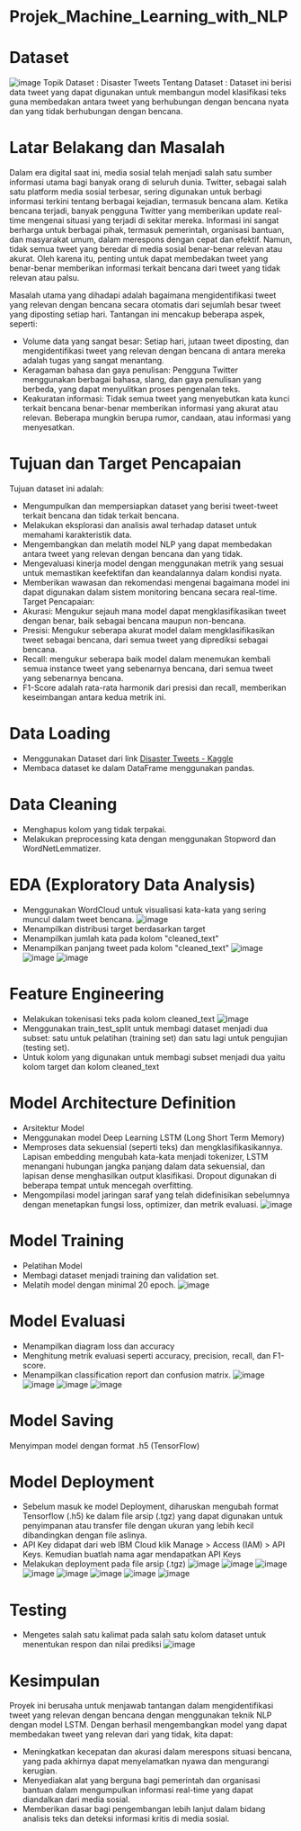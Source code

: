 # Projek_Machine_Learning_with_NLP
# Dataset
![image](https://github.com/user-attachments/assets/33222fd8-583e-4233-a8e3-85d2bdd887b1)
Topik Dataset : Disaster Tweets
Tentang Dataset : Dataset ini berisi data tweet yang dapat digunakan untuk membangun model klasifikasi teks guna membedakan antara tweet yang berhubungan dengan bencana nyata dan yang tidak berhubungan dengan bencana.

# Latar Belakang dan Masalah
Dalam era digital saat ini, media sosial telah menjadi salah satu sumber informasi utama bagi banyak orang di seluruh dunia. Twitter, sebagai salah satu platform media sosial terbesar, sering digunakan untuk berbagi informasi terkini tentang berbagai kejadian, termasuk bencana alam. Ketika bencana terjadi, banyak pengguna Twitter yang memberikan update real-time mengenai situasi yang terjadi di sekitar mereka. Informasi ini sangat berharga untuk berbagai pihak, termasuk pemerintah, organisasi bantuan, dan masyarakat umum, dalam merespons dengan cepat dan efektif. Namun, tidak semua tweet yang beredar di media sosial benar-benar relevan atau akurat. Oleh karena itu, penting untuk dapat membedakan tweet yang benar-benar memberikan informasi terkait bencana dari tweet yang tidak relevan atau palsu.

Masalah utama yang dihadapi adalah bagaimana mengidentifikasi tweet yang relevan dengan bencana secara otomatis dari sejumlah besar tweet yang diposting setiap hari. Tantangan ini mencakup beberapa aspek, seperti:
- Volume data yang sangat besar: Setiap hari, jutaan tweet diposting, dan mengidentifikasi tweet yang relevan dengan bencana di antara mereka adalah tugas yang sangat menantang.
- Keragaman bahasa dan gaya penulisan: Pengguna Twitter menggunakan berbagai bahasa, slang, dan gaya penulisan yang berbeda, yang dapat menyulitkan proses pengenalan teks.
- Keakuratan informasi: Tidak semua tweet yang menyebutkan kata kunci terkait bencana benar-benar memberikan informasi yang akurat atau relevan. Beberapa mungkin berupa rumor, candaan, atau informasi yang menyesatkan.

# Tujuan dan Target Pencapaian
Tujuan dataset ini adalah:
- Mengumpulkan dan mempersiapkan dataset yang berisi tweet-tweet terkait bencana dan tidak terkait bencana.
- Melakukan eksplorasi dan analisis awal terhadap dataset untuk memahami karakteristik data.
- Mengembangkan dan melatih model NLP yang dapat membedakan antara tweet yang relevan dengan bencana dan yang tidak.
- Mengevaluasi kinerja model dengan menggunakan metrik yang sesuai untuk memastikan keefektifan dan keandalannya dalam kondisi nyata.
- Memberikan wawasan dan rekomendasi mengenai bagaimana model ini dapat digunakan dalam sistem monitoring bencana secara real-time.
Target Pencapaian:
- Akurasi: Mengukur sejauh mana model dapat mengklasifikasikan tweet dengan benar, baik sebagai bencana maupun non-bencana.
- Presisi: Mengukur seberapa akurat model dalam mengklasifikasikan tweet sebagai bencana, dari semua tweet yang diprediksi sebagai bencana.
- Recall: mengukur seberapa baik model dalam menemukan kembali semua instance tweet yang sebenarnya bencana, dari semua tweet yang sebenarnya bencana.
- F1-Score adalah rata-rata harmonik dari presisi dan recall, memberikan keseimbangan antara kedua metrik ini.
  
# Data Loading
- Menggunakan Dataset dari link [Disaster Tweets - Kaggle](https://www.kaggle.com/datasets/vstepanenko/disaster-tweets)
- Membaca dataset ke dalam DataFrame menggunakan pandas.

# Data Cleaning
- Menghapus kolom yang tidak terpakai.
- Melakukan preprocessing kata dengan menggunakan Stopword dan WordNetLemmatizer.

# EDA (Exploratory Data Analysis)
- Menggunakan WordCloud untuk visualisasi kata-kata yang sering muncul dalam tweet bencana.
![image](https://github.com/user-attachments/assets/1ce27351-99be-445c-a6b8-7288f263b4ad)
- Menampilkan distribusi target berdasarkan target
- Menampilkan jumlah kata pada kolom "cleaned_text"
- Menampilkan panjang tweet pada kolom "cleaned_text"
![image](https://github.com/user-attachments/assets/20620be5-70d0-4c79-9fe7-bfedc7f919d2)
![image](https://github.com/user-attachments/assets/27e012f9-0d76-4bb5-bc1d-f5b619635857)
![image](https://github.com/user-attachments/assets/2f328e35-1b14-442b-9562-5512094f70b7)

# Feature Engineering
- Melakukan tokenisasi teks pada kolom cleaned_text
![image](https://github.com/user-attachments/assets/0683c4a1-30af-400f-bb70-30f6be98a16f)
- Menggunakan train_test_split untuk membagi dataset menjadi dua subset: satu untuk pelatihan (training set) dan satu lagi untuk pengujian (testing set).
- Untuk kolom yang digunakan untuk membagi subset menjadi dua yaitu kolom target dan kolom cleaned_text

# Model Architecture Definition
- Arsitektur Model
- Menggunakan model Deep Learning LSTM (Long Short Term Memory)
- Memproses data sekuensial (seperti teks) dan mengklasifikasikannya. Lapisan embedding mengubah kata-kata menjadi tokenizer, LSTM menangani hubungan jangka panjang dalam data sekuensial, dan lapisan dense menghasilkan output klasifikasi. Dropout digunakan di beberapa tempat untuk mencegah overfitting.
- Mengompilasi model jaringan saraf yang telah didefinisikan sebelumnya dengan menetapkan fungsi loss, optimizer, dan metrik evaluasi.
![image](https://github.com/user-attachments/assets/b616841d-a8e7-4f05-b284-4b2527e87a79)


# Model Training
- Pelatihan Model
- Membagi dataset menjadi training dan validation set.
- Melatih model dengan minimal 20 epoch.
![image](https://github.com/user-attachments/assets/9cf1f88c-8997-48dd-80a4-1021d0f8244c)

# Model Evaluasi
- Menampilkan diagram loss dan accuracy
- Menghitung metrik evaluasi seperti accuracy, precision, recall, dan F1-score.
- Menampilkan classification report dan confusion matrix.
![image](https://github.com/user-attachments/assets/fad91066-03ea-40c5-95b8-7ab6997510ee)
![image](https://github.com/user-attachments/assets/e805b68d-9ec2-4fa4-941c-0d48cc2f1f59)
![image](https://github.com/user-attachments/assets/f07f03a9-f48e-4c6d-8943-b943b820701b)
![image](https://github.com/user-attachments/assets/c320c80e-1ae8-4238-adac-cc782a042a84)

# Model Saving
Menyimpan model dengan format .h5 (TensorFlow)

# Model Deployment
- Sebelum masuk ke model Deployment, diharuskan mengubah format Tensorflow (.h5) ke dalam file arsip (.tgz) yang dapat digunakan untuk penyimpanan atau transfer file dengan ukuran yang lebih kecil dibandingkan dengan file aslinya.
- API Key didapat dari web IBM Cloud klik Manage > Access (IAM) > API Keys. Kemudian buatlah nama agar mendapatkan API Keys
- Melakukan deployment pada file arsip (.tgz)
![image](https://github.com/user-attachments/assets/1e623341-7a48-4fb9-a184-6124ebdad253)
![image](https://github.com/user-attachments/assets/1f27db1d-10c0-4b83-bb89-482d602dfa26)
![image](https://github.com/user-attachments/assets/79533902-6e41-4f09-b1c2-f08e2424cfa5)
![image](https://github.com/user-attachments/assets/766e2a42-551e-43d7-a0c5-eabf91bc380e)
![image](https://github.com/user-attachments/assets/0fb993c9-28d6-4457-b5cb-d465f111096b)
![image](https://github.com/user-attachments/assets/d4ee6436-4600-4f16-9f11-5583a46cb357)
![image](https://github.com/user-attachments/assets/729ddf96-75c4-4eca-93de-18463a333cd6)
![image](https://github.com/user-attachments/assets/9c8ddb9c-a63d-4bfc-85aa-7bb0ae4629b5)

# Testing
- Mengetes salah satu kalimat pada salah satu kolom dataset untuk menentukan respon dan nilai prediksi
![image](https://github.com/user-attachments/assets/1aadf346-b5eb-4544-9c85-f15644c8dff4)

# Kesimpulan
Proyek ini berusaha untuk menjawab tantangan dalam mengidentifikasi tweet yang relevan dengan bencana dengan menggunakan teknik NLP dengan model LSTM. Dengan berhasil mengembangkan model yang dapat membedakan tweet yang relevan dari yang tidak, kita dapat:
- Meningkatkan kecepatan dan akurasi dalam merespons situasi bencana, yang pada akhirnya dapat menyelamatkan nyawa dan mengurangi kerugian.
- Menyediakan alat yang berguna bagi pemerintah dan organisasi bantuan dalam mengumpulkan informasi real-time yang dapat diandalkan dari media sosial.
- Memberikan dasar bagi pengembangan lebih lanjut dalam bidang analisis teks dan deteksi informasi kritis di media sosial.














































